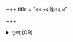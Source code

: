 +++
title = "०४ यद् द्विपाच् च"

+++
<details><summary>मूलम् (GR)</summary>

यद् द्विपाच् च चतुष्पाच् च  
यान्य् अन्नानि ये रसाः ।  
गृह्णे ऽहं तेषां भूमानं  
बिभ्रद् औदुम्बरं मणिम् ॥
</details>